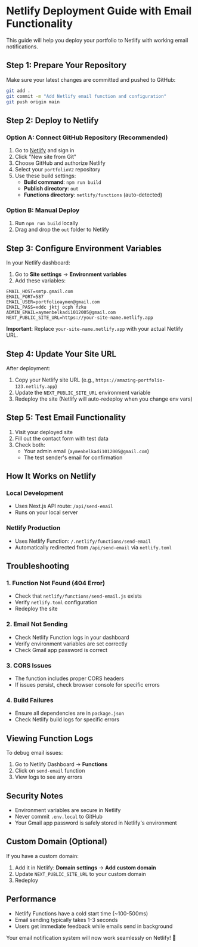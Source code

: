 # Netlify Deployment Guide with Email Functionality

This guide will help you deploy your portfolio to Netlify with working email notifications.

## Step 1: Prepare Your Repository

Make sure your latest changes are committed and pushed to GitHub:

```bash
git add .
git commit -m "Add Netlify email function and configuration"
git push origin main
```

## Step 2: Deploy to Netlify

### Option A: Connect GitHub Repository (Recommended)

1. Go to [Netlify](https://netlify.com) and sign in
2. Click "New site from Git"
3. Choose GitHub and authorize Netlify
4. Select your `portfolioV2` repository
5. Use these build settings:
   - **Build command**: `npm run build`
   - **Publish directory**: `out`
   - **Functions directory**: `netlify/functions` (auto-detected)

### Option B: Manual Deploy

1. Run `npm run build` locally
2. Drag and drop the `out` folder to Netlify

## Step 3: Configure Environment Variables

In your Netlify dashboard:

1. Go to **Site settings** → **Environment variables**
2. Add these variables:

```
EMAIL_HOST=smtp.gmail.com
EMAIL_PORT=587
EMAIL_USER=portfolioaymen@gmail.com
EMAIL_PASS=xddc jktj ocph fzku
ADMIN_EMAIL=aymenbelkadi1012005@gmail.com
NEXT_PUBLIC_SITE_URL=https://your-site-name.netlify.app
```

**Important**: Replace `your-site-name.netlify.app` with your actual Netlify URL.

## Step 4: Update Your Site URL

After deployment:

1. Copy your Netlify site URL (e.g., `https://amazing-portfolio-123.netlify.app`)
2. Update the `NEXT_PUBLIC_SITE_URL` environment variable
3. Redeploy the site (Netlify will auto-redeploy when you change env vars)

## Step 5: Test Email Functionality

1. Visit your deployed site
2. Fill out the contact form with test data
3. Check both:
   - Your admin email (`aymenbelkadi1012005@gmail.com`)
   - The test sender's email for confirmation

## How It Works on Netlify

### Local Development
- Uses Next.js API route: `/api/send-email`
- Runs on your local server

### Netlify Production
- Uses Netlify Function: `/.netlify/functions/send-email`
- Automatically redirected from `/api/send-email` via `netlify.toml`

## Troubleshooting

### 1. Function Not Found (404 Error)
- Check that `netlify/functions/send-email.js` exists
- Verify `netlify.toml` configuration
- Redeploy the site

### 2. Email Not Sending
- Check Netlify Function logs in your dashboard
- Verify environment variables are set correctly
- Check Gmail app password is correct

### 3. CORS Issues
- The function includes proper CORS headers
- If issues persist, check browser console for specific errors

### 4. Build Failures
- Ensure all dependencies are in `package.json`
- Check Netlify build logs for specific errors

## Viewing Function Logs

To debug email issues:

1. Go to Netlify Dashboard → **Functions**
2. Click on `send-email` function
3. View logs to see any errors

## Security Notes

- Environment variables are secure in Netlify
- Never commit `.env.local` to GitHub
- Your Gmail app password is safely stored in Netlify's environment

## Custom Domain (Optional)

If you have a custom domain:

1. Add it in Netlify: **Domain settings** → **Add custom domain**
2. Update `NEXT_PUBLIC_SITE_URL` to your custom domain
3. Redeploy

## Performance

- Netlify Functions have a cold start time (~100-500ms)
- Email sending typically takes 1-3 seconds
- Users get immediate feedback while emails send in background

Your email notification system will now work seamlessly on Netlify! 🚀
